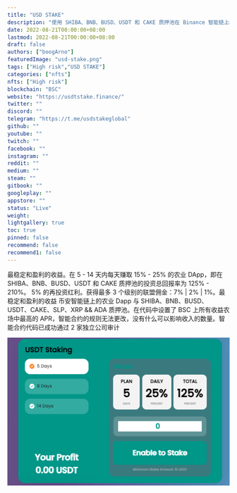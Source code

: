 ```yaml
---
title: "USD STAKE"
description: "使用 SHIBA、BNB、BUSD、USDT 和 CAKE 质押池在 Binance 智能链上种植 Dapp。"
date: 2022-08-21T00:00:00+08:00
lastmod: 2022-08-21T00:00:00+08:00
draft: false
authors: ["boogArno"]
featuredImage: "usd-stake.png"
tags: ["High risk","USD STAKE"]
categories: ["nfts"]
nfts: ["High risk"]
blockchain: "BSC"
website: "https://usdtstake.finance/"
twitter: ""
discord: ""
telegram: "https://t.me/usdstakeglobal"
github: ""
youtube: ""
twitch: ""
facebook: ""
instagram: ""
reddit: ""
medium: ""
steam: ""
gitbook: ""
googleplay: ""
appstore: ""
status: "Live"
weight: 
lightgallery: true
toc: true
pinned: false
recommend: false
recommend1: false
---
```

最稳定和盈利的收益。在 5 - 14 天内每天赚取 15% - 25% 的农业 DApp，即在 SHIBA、BNB、BUSD、USDT 和 CAKE 质押池的投资总回报率为 125% - 210%。 5% 的再投资红利。获得最多 3 个级别的联盟佣金：7% | 2% | 1%。最稳定和盈利的收益
币安智能链上的农业 Dapp
与 SHIBA、BNB、BUSD、USDT、CAKE、SLP、XRP && ADA 质押池。在代码中设置了 BSC 上所有收益农场中最高的 APR，智能合约的规则无法更改，没有什么可以影响收入的数量。智能合约代码已成功通过 2 家独立公司审计

![usdstake-dapp-high-risk-bsc-image2_7d5e3717644da6f57a9d96ef66a18605](usdstake-dapp-high-risk-bsc-image2_7d5e3717644da6f57a9d96ef66a18605.png)